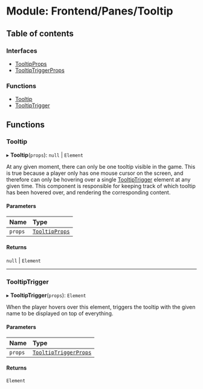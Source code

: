 # Module: Frontend/Panes/Tooltip

## Table of contents

### Interfaces

- [TooltipProps](../interfaces/Frontend_Panes_Tooltip.TooltipProps.md)
- [TooltipTriggerProps](../interfaces/Frontend_Panes_Tooltip.TooltipTriggerProps.md)

### Functions

- [Tooltip](Frontend_Panes_Tooltip.md#tooltip)
- [TooltipTrigger](Frontend_Panes_Tooltip.md#tooltiptrigger)

## Functions

### Tooltip

▸ **Tooltip**(`props`): `null` \| `Element`

At any given moment, there can only be one tooltip visible in the game. This is true because a
player only has one mouse cursor on the screen, and therefore can only be hovering over a single
[TooltipTrigger](Frontend_Panes_Tooltip.md#tooltiptrigger) element at any given time. This component is responsible for keeping track
of which tooltip has been hovered over, and rendering the corresponding content.

#### Parameters

| Name    | Type                                                                   |
| :------ | :--------------------------------------------------------------------- |
| `props` | [`TooltipProps`](../interfaces/Frontend_Panes_Tooltip.TooltipProps.md) |

#### Returns

`null` \| `Element`

---

### TooltipTrigger

▸ **TooltipTrigger**(`props`): `Element`

When the player hovers over this element, triggers the tooltip with the given name to be
displayed on top of everything.

#### Parameters

| Name    | Type                                                                                 |
| :------ | :----------------------------------------------------------------------------------- |
| `props` | [`TooltipTriggerProps`](../interfaces/Frontend_Panes_Tooltip.TooltipTriggerProps.md) |

#### Returns

`Element`
